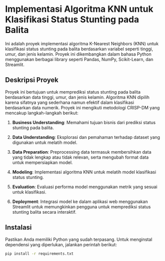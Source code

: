 # Implementasi Algoritma KNN untuk Klasifikasi Status Stunting pada Balita

Ini adalah proyek implementasi algoritma K-Nearest Neighbors (KNN) untuk klasifikasi status stunting pada balita berdasarkan variabel seperti tinggi, umur, dan jenis kelamin. Proyek ini dikembangkan dalam bahasa Python menggunakan berbagai library seperti Pandas, NumPy, Scikit-Learn, dan Streamlit.

## Deskripsi Proyek

Proyek ini bertujuan untuk memprediksi status stunting pada balita berdasarkan data tinggi, umur, dan jenis kelamin. Algoritma KNN dipilih karena sifatnya yang sederhana namun efektif dalam klasifikasi berdasarkan data numerik. Proyek ini mengikuti metodologi CRISP-DM yang mencakup langkah-langkah berikut:

1. **Business Understanding**: Memahami tujuan bisnis dari prediksi status stunting pada balita.
   
2. **Data Understanding**: Eksplorasi dan pemahaman terhadap dataset yang digunakan untuk melatih model.

3. **Data Preparation**: Preprocessing data termasuk membersihkan data yang tidak lengkap atau tidak relevan, serta mengubah format data untuk mempersiapkan model.

4. **Modeling**: Implementasi algoritma KNN untuk melatih model klasifikasi status stunting.

5. **Evaluation**: Evaluasi performa model menggunakan metrik yang sesuai untuk klasifikasi.

6. **Deployment**: Integrasi model ke dalam aplikasi web menggunakan Streamlit untuk memungkinkan pengguna untuk memprediksi status stunting balita secara interaktif.

## Instalasi

Pastikan Anda memiliki Python yang sudah terpasang. Untuk menginstal dependensi yang diperlukan, jalankan perintah berikut:

```bash
pip install -r requirements.txt

